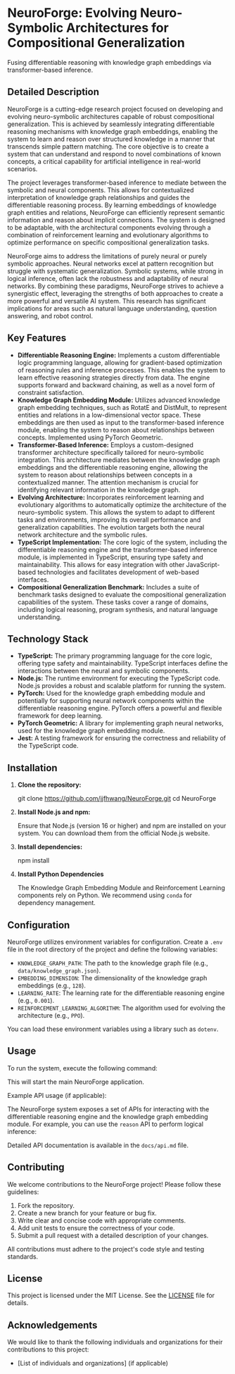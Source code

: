 # NeuroForge: Evolving Neuro-Symbolic Architectures for Compositional Generalization

Fusing differentiable reasoning with knowledge graph embeddings via transformer-based inference.

## Detailed Description

NeuroForge is a cutting-edge research project focused on developing and evolving neuro-symbolic architectures capable of robust compositional generalization. This is achieved by seamlessly integrating differentiable reasoning mechanisms with knowledge graph embeddings, enabling the system to learn and reason over structured knowledge in a manner that transcends simple pattern matching. The core objective is to create a system that can understand and respond to novel combinations of known concepts, a critical capability for artificial intelligence in real-world scenarios.

The project leverages transformer-based inference to mediate between the symbolic and neural components. This allows for contextualized interpretation of knowledge graph relationships and guides the differentiable reasoning process. By learning embeddings of knowledge graph entities and relations, NeuroForge can efficiently represent semantic information and reason about implicit connections. The system is designed to be adaptable, with the architectural components evolving through a combination of reinforcement learning and evolutionary algorithms to optimize performance on specific compositional generalization tasks.

NeuroForge aims to address the limitations of purely neural or purely symbolic approaches. Neural networks excel at pattern recognition but struggle with systematic generalization. Symbolic systems, while strong in logical inference, often lack the robustness and adaptability of neural networks. By combining these paradigms, NeuroForge strives to achieve a synergistic effect, leveraging the strengths of both approaches to create a more powerful and versatile AI system. This research has significant implications for areas such as natural language understanding, question answering, and robot control.

## Key Features

*   **Differentiable Reasoning Engine:** Implements a custom differentiable logic programming language, allowing for gradient-based optimization of reasoning rules and inference processes. This enables the system to learn effective reasoning strategies directly from data. The engine supports forward and backward chaining, as well as a novel form of constraint satisfaction.
*   **Knowledge Graph Embedding Module:** Utilizes advanced knowledge graph embedding techniques, such as RotatE and DistMult, to represent entities and relations in a low-dimensional vector space. These embeddings are then used as input to the transformer-based inference module, enabling the system to reason about relationships between concepts. Implemented using PyTorch Geometric.
*   **Transformer-Based Inference:** Employs a custom-designed transformer architecture specifically tailored for neuro-symbolic integration. This architecture mediates between the knowledge graph embeddings and the differentiable reasoning engine, allowing the system to reason about relationships between concepts in a contextualized manner. The attention mechanism is crucial for identifying relevant information in the knowledge graph.
*   **Evolving Architecture:** Incorporates reinforcement learning and evolutionary algorithms to automatically optimize the architecture of the neuro-symbolic system. This allows the system to adapt to different tasks and environments, improving its overall performance and generalization capabilities. The evolution targets both the neural network architecture and the symbolic rules.
*   **TypeScript Implementation:** The core logic of the system, including the differentiable reasoning engine and the transformer-based inference module, is implemented in TypeScript, ensuring type safety and maintainability. This allows for easy integration with other JavaScript-based technologies and facilitates development of web-based interfaces.
*   **Compositional Generalization Benchmark:** Includes a suite of benchmark tasks designed to evaluate the compositional generalization capabilities of the system. These tasks cover a range of domains, including logical reasoning, program synthesis, and natural language understanding.

## Technology Stack

*   **TypeScript:** The primary programming language for the core logic, offering type safety and maintainability. TypeScript interfaces define the interactions between the neural and symbolic components.
*   **Node.js:** The runtime environment for executing the TypeScript code. Node.js provides a robust and scalable platform for running the system.
*   **PyTorch:** Used for the knowledge graph embedding module and potentially for supporting neural network components within the differentiable reasoning engine. PyTorch offers a powerful and flexible framework for deep learning.
*   **PyTorch Geometric:** A library for implementing graph neural networks, used for the knowledge graph embedding module.
*   **Jest:** A testing framework for ensuring the correctness and reliability of the TypeScript code.

## Installation

1.  **Clone the repository:**

    git clone https://github.com/jjfhwang/NeuroForge.git
    cd NeuroForge

2.  **Install Node.js and npm:**

    Ensure that Node.js (version 16 or higher) and npm are installed on your system. You can download them from the official Node.js website.

3.  **Install dependencies:**

    npm install

4.  **Install Python Dependencies**

    The Knowledge Graph Embedding Module and Reinforcement Learning components rely on Python. We recommend using `conda` for dependency management.

    

## Configuration

NeuroForge utilizes environment variables for configuration. Create a `.env` file in the root directory of the project and define the following variables:

*   `KNOWLEDGE_GRAPH_PATH`: The path to the knowledge graph file (e.g., `data/knowledge_graph.json`).
*   `EMBEDDING_DIMENSION`: The dimensionality of the knowledge graph embeddings (e.g., `128`).
*   `LEARNING_RATE`: The learning rate for the differentiable reasoning engine (e.g., `0.001`).
*   `REINFORCEMENT_LEARNING_ALGORITHM`: The algorithm used for evolving the architecture (e.g., `PPO`).

You can load these environment variables using a library such as `dotenv`.

## Usage

To run the system, execute the following command:



This will start the main NeuroForge application.

Example API usage (if applicable):

The NeuroForge system exposes a set of APIs for interacting with the differentiable reasoning engine and the knowledge graph embedding module. For example, you can use the `reason` API to perform logical inference:



Detailed API documentation is available in the `docs/api.md` file.

## Contributing

We welcome contributions to the NeuroForge project! Please follow these guidelines:

1.  Fork the repository.
2.  Create a new branch for your feature or bug fix.
3.  Write clear and concise code with appropriate comments.
4.  Add unit tests to ensure the correctness of your code.
5.  Submit a pull request with a detailed description of your changes.

All contributions must adhere to the project's code style and testing standards.

## License

This project is licensed under the MIT License. See the [LICENSE](https://github.com/jjfhwang/NeuroForge/blob/main/LICENSE) file for details.

## Acknowledgements

We would like to thank the following individuals and organizations for their contributions to this project:

*   [List of individuals and organizations] (if applicable)